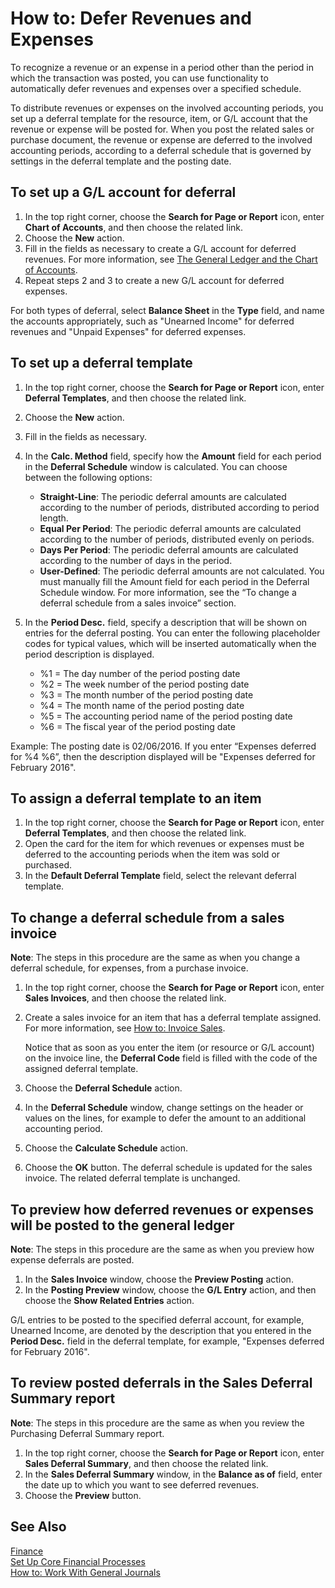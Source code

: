 <properties
	pageTitle="How to: Defer Revenues and Expenses| Financials" 
    description="Describes how to recognize revenues and expenses in periods other than the period in which the transaction is posted by automatically deferring revenues and expenses over a specified schedule." 
    services="project-madeira" 
    documentationCenter=""
    authors="SorenGP"/>
<tags
    ms.service="project-madeira"
    ms.topic="article"
    ms.devlang="na"
    ms.tgt_pltfrm="na"
    ms.workload="na"
    ms.date="09/12/2016"
    ms.author="SorenGP" />
    
# How to: Defer Revenues and Expenses 
To recognize a revenue or an expense in a period other than the period in which the transaction was posted, you can use functionality to automatically defer revenues and expenses over a specified schedule.

To distribute revenues or expenses on the involved accounting periods, you set up a deferral template for the resource, item, or G/L account that the revenue or expense will be posted for. When you post the related sales or purchase document, the revenue or expense are deferred to the involved accounting periods, according to a deferral schedule that is governed by settings in the deferral template and the posting date.

## To set up a G/L account for deferral
1. In the top right corner, choose the **Search for Page or Report** icon, enter **Chart of Accounts**, and then choose the related link.
2. Choose the **New** action.
3. Fill in the fields as necessary to create a G/L account for deferred revenues. For more information, see [The General Ledger and the Chart of Accounts](finance-general-ledger.md).
3. Repeat steps 2 and 3 to create a new G/L account for deferred expenses.

For both types of deferral, select **Balance Sheet** in the **Type** field, and name the accounts appropriately, such as "Unearned Income" for deferred revenues and "Unpaid Expenses" for deferred expenses. 

## To set up a deferral template
1. In the top right corner, choose the **Search for Page or Report** icon, enter **Deferral Templates**, and then choose the related link.
2. Choose the **New** action.
3. Fill in the fields as necessary. 
4. In the **Calc. Method** field, specify how the **Amount** field for each period in the **Deferral Schedule** window is calculated. You can choose between the following options:
    - **Straight-Line**: The periodic deferral amounts are calculated according to the number of periods, distributed according to period length.
    - **Equal Per Period**: The periodic deferral amounts are calculated according to the number of periods, distributed evenly on periods.
    - **Days Per Period**: The periodic deferral amounts are calculated according to the number of days in the period.
    - **User-Defined**: The periodic deferral amounts are not calculated. You must manually fill the Amount field for each period in the Deferral Schedule window. For more information, see the “To change a deferral schedule from a sales invoice” section.

5. In the **Period Desc.** field, specify a description that will be shown on entries for the deferral posting. You can enter the following placeholder codes for typical values, which will be inserted automatically when the period description is displayed.
    - %1 = The day number of the period posting date
    - %2 = The week number of the period posting date
    - %3 = The month number of the period posting date
    - %4 = The month name of the period posting date
    - %5 = The accounting period name of the period posting date
    - %6 = The fiscal year of the period posting date

Example: The posting date is 02/06/2016. If you enter “Expenses deferred for %4 %6”, then the description displayed will be "Expenses deferred for February 2016".

## To assign a deferral template to an item
1. In the top right corner, choose the **Search for Page or Report** icon, enter **Deferral Templates**, and then choose the related link.
2. Open the card for the item for which revenues or expenses must be deferred to the accounting periods when the item was sold or purchased.
3. In the **Default Deferral Template** field, select the relevant deferral template.

## To change a deferral schedule from a sales invoice
**Note**: The steps in this procedure are the same as when you change a deferral schedule, for expenses, from a purchase invoice.

1. In the top right corner, choose the **Search for Page or Report** icon, enter **Sales Invoices**, and then choose the related link.
2. Create a sales invoice for an item that has a deferral template assigned. For more information, see [How to: Invoice Sales](sales-how-invoice-sales.md).

    Notice that as soon as you enter the item (or resource or G/L account) on the invoice line, the **Deferral Code** field is filled with the code of the assigned deferral template.
3. Choose the **Deferral Schedule** action.
4. In the **Deferral Schedule** window, change settings on the header or values on the lines, for example to defer the amount to an additional accounting period.
5. Choose the **Calculate Schedule** action.
6. Choose the **OK** button. The deferral schedule is updated for the sales invoice. The related deferral template is unchanged.

## To preview how deferred revenues or expenses will be posted to the general ledger
**Note**: The steps in this procedure are the same as when you preview how expense deferrals are posted.

1. In the **Sales Invoice** window, choose the **Preview Posting** action.
2. In the **Posting Preview** window, choose the **G/L Entry** action, and then choose the **Show Related Entries** action.

G/L entries to be posted to the specified deferral account, for example, Unearned Income, are denoted by the description that you entered in the **Period Desc.** field in the deferral template, for example, "Expenses deferred for February 2016".

## To review posted deferrals in the Sales Deferral Summary report
**Note**: The steps in this procedure are the same as when you review the Purchasing Deferral Summary report.

1. In the top right corner, choose the **Search for Page or Report** icon, enter **Sales Deferral Summary**, and then choose the related link.
2. In the **Sales Deferral Summary** window, in the **Balance as of** field, enter the date up to which you want to see deferred revenues.
3. Choose the **Preview** button.

## See Also
[Finance](finance.md)  
[Set Up Core Financial Processes](finance-setup-finance.md)  
[How to: Work With General Journals](ui-work-general-journals.md)